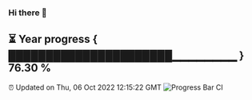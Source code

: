 ### Hi there 👋
⏳ Year progress { ██████████████████████▁▁▁▁▁▁▁▁ } 76.30 %
---
⏰ Updated on Thu, 06 Oct 2022 12:15:22 GMT
![Progress Bar CI](https://github.com/Moyi321/Moyi321/workflows/Progress%20Bar%20CI/badge.svg)
